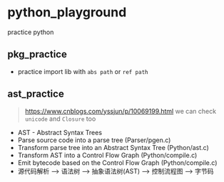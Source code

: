 # python_playground
practice python

## pkg_practice
- practice import lib with `abs path` or `ref path`

## ast_practice
> https://www.cnblogs.com/yssjun/p/10069199.html
> we can check `unicode` and `Closure` too
- AST - Abstract Syntax Trees
- Parse source code into a parse tree (Parser/pgen.c)
- Transform parse tree into an Abstract Syntax Tree (Python/ast.c)
- Transform AST into a Control Flow Graph (Python/compile.c)
- Emit bytecode based on the Control Flow Graph (Python/compile.c)
- 源代码解析 --> 语法树 --> 抽象语法树(AST) --> 控制流程图 --> 字节码